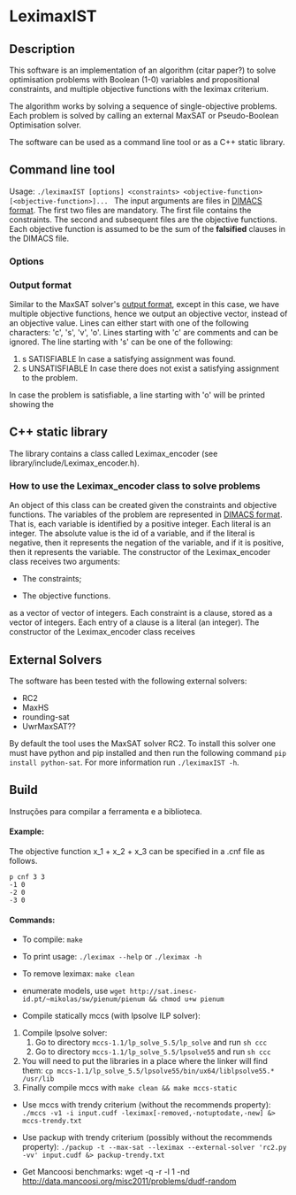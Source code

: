 # LeximaxIST
## Description
This software is an implementation of an algorithm (citar paper?) to solve optimisation problems with Boolean (1-0) variables and propositional constraints, and multiple objective functions with the leximax criterium.

The algorithm works by solving a sequence of single-objective problems. Each problem is solved by calling an external MaxSAT or Pseudo-Boolean Optimisation solver.

The software can be used as a command line tool or as a C++ static library.

## Command line tool
Usage: `./leximaxIST [options] <constraints> <objective-function> [<objective-function>]... `
The input arguments are files in [DIMACS format](http://www.satcompetition.org/2009/format-benchmarks2009.html).
The first two files are mandatory. The first file contains the constraints. The second and subsequent files are the objective functions. Each objective function is assumed to be the sum of the **falsified** clauses in the DIMACS file.
### Options


### Output format
Similar to the MaxSAT solver's [output format](https://maxsat-evaluations.github.io/2020/rules.html#output), except in this case, we have multiple objective functions, hence we output an objective vector, instead of an objective value.
Lines can either start with one of the following characters: 'c', 's', 'v', 'o'.
Lines starting with 'c' are comments and can be ignored.
The line starting with 's' can be one of the following:
1. s SATISFIABLE
In case a satisfying assignment was found.
1. s UNSATISFIABLE
In case there does not exist a satisfying assignment to the problem.

In case the problem is satisfiable, a line starting with 'o' will be printed showing the



## C++ static library
The library contains a class called Leximax_encoder (see library/include/Leximax_encoder.h).
### How to use the Leximax_encoder class to solve problems
An object of this class can be created given the constraints and objective functions.
The variables of the problem are represented in [DIMACS format](http://www.satcompetition.org/2009/format-benchmarks2009.html).
That is, each variable is identified by a positive integer. Each literal is an integer. The absolute value is the id of a variable, and if the literal is negative, then it represents the negation of the variable, and if it is positive, then it represents the variable.
The constructor of the Leximax_encoder class receives two arguments:
* The constraints;

* The objective functions.

as a vector of vector of integers. Each constraint is a clause, stored as a vector of integers. Each entry of a clause is a literal (an integer).
The constructor of the Leximax_encoder class receives


## External Solvers
The software has been tested with the following external solvers:

* RC2
* MaxHS
* rounding-sat
* UwrMaxSAT??

By default the tool uses the MaxSAT solver RC2. To install this solver one must have python and pip installed and then run the following command `pip install python-sat`. For more information run `./leximaxIST -h`.

## Build
Instruções para compilar a ferramenta e a biblioteca.

#### Example:
The objective function x_1 + x_2 + x_3 can be specified in a .cnf file as follows.

```
p cnf 3 3
-1 0
-2 0
-3 0
```

#### Commands:
- To compile: `make`

- To print usage: `./leximax --help` or `./leximax -h`

- To remove leximax: `make clean`

- enumerate models, use `wget http://sat.inesc-id.pt/~mikolas/sw/pienum/pienum && chmod u+w pienum`

- Compile statically mccs (with lpsolve ILP solver):
1. Compile lpsolve solver: 
    1. Go to directory `mccs-1.1/lp_solve_5.5/lp_solve` and run `sh ccc`
    1. Go to directory `mccs-1.1/lp_solve_5.5/lpsolve55` and run `sh ccc`
1. You will need to put the libraries in a place where the linker will find them: `cp mccs-1.1/lp_solve_5.5/lpsolve55/bin/ux64/liblpsolve55.* /usr/lib`
1. Finally compile mccs with `make clean && make mccs-static`

- Use mccs with trendy criterium (without the recommends property): `./mccs -v1 -i input.cudf -leximax[-removed,-notuptodate,-new] &> mccs-trendy.txt`

- Use packup with trendy criterium (possibly without the recommends property): `./packup -t --max-sat --leximax --external-solver 'rc2.py -vv' input.cudf &> packup-trendy.txt`

- Get Mancoosi benchmarks: wget -q -r -l 1 -nd http://data.mancoosi.org/misc2011/problems/dudf-random
